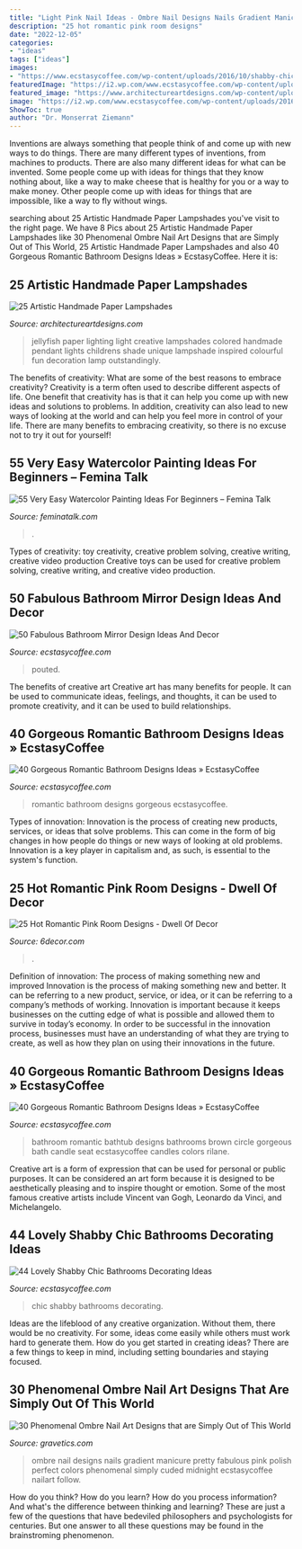 ```yaml
---
title: "Light Pink Nail Ideas - Ombre Nail Designs Nails Gradient Manicure Pretty Fabulous Pink Polish Perfect Colors Phenomenal Simply Cuded Midnight Ecstasycoffee Nailart Follow"
description: "25 hot romantic pink room designs"
date: "2022-12-05"
categories:
- "ideas"
tags: ["ideas"]
images:
- "https://www.ecstasycoffee.com/wp-content/uploads/2016/10/shabby-chic-bathrooms-18.jpg"
featuredImage: "https://i2.wp.com/www.ecstasycoffee.com/wp-content/uploads/2016/12/Bathroom-Mirror-Designs27.jpg?resize=675%2C924&amp;ssl=1"
featured_image: "https://www.architectureartdesigns.com/wp-content/uploads/2014/01/25-Artistic-Handmade-Paper-Lampshades-24-630x840.jpg"
image: "https://i2.wp.com/www.ecstasycoffee.com/wp-content/uploads/2016/10/Beautiful-Circle-Bathtub-with-Brown-Seat.jpg?resize=673%2C900"
ShowToc: true
author: "Dr. Monserrat Ziemann"
---
```



Inventions are always something that people think of and come up with new ways to do things. There are many different types of inventions, from machines to products. There are also many different ideas for what can be invented. Some people come up with ideas for things that they know nothing about, like a way to make cheese that is healthy for you or a way to make money. Other people come up with ideas for things that are impossible, like a way to fly without wings.

	

		
searching about 25 Artistic Handmade Paper Lampshades you've visit to the right page. We have 8 Pics about 25 Artistic Handmade Paper Lampshades like 30 Phenomenal Ombre Nail Art Designs that are Simply Out of This World, 25 Artistic Handmade Paper Lampshades and also 40 Gorgeous Romantic Bathroom Designs Ideas » EcstasyCoffee. Here it is:
		
    
## 25 Artistic Handmade Paper Lampshades

<img loading=lazy src="https://www.architectureartdesigns.com/wp-content/uploads/2014/01/25-Artistic-Handmade-Paper-Lampshades-24-630x840.jpg" onerror="this.onerror=null;this.src='https://tse1.mm.bing.net/th?id=OIP.2qT_7IstmQH7e_DBhUMEFAHaJ4&amp;pid=15.1';" alt="25 Artistic Handmade Paper Lampshades">

_Source: architectureartdesigns.com_

>jellyfish paper lighting light creative lampshades colored handmade pendant lights childrens shade unique lampshade inspired colourful fun decoration lamp outstandingly. 

	

The benefits of creativity: What are some of the best reasons to embrace creativity?
Creativity is a term often used to describe different aspects of life. One benefit that creativity has is that it can help you come up with new ideas and solutions to problems. In addition, creativity can also lead to new ways of looking at the world and can help you feel more in control of your life. There are many benefits to embracing creativity, so there is no excuse not to try it out for yourself!

    
## 55 Very Easy Watercolor Painting Ideas For Beginners – Femina Talk

<img loading=lazy src="https://www.feminatalk.com/wp-content/uploads/2018/08/Very-Easy-Watercolor-Painting-Ideas-for-beginners00012.jpg" onerror="this.onerror=null;this.src='https://tse1.mm.bing.net/th?id=OIP.xVZTKcQQwhbMDw9A0d1K6gHaKe&amp;pid=15.1';" alt="55 Very Easy Watercolor Painting Ideas For Beginners – Femina Talk">

_Source: feminatalk.com_

>. 

	

Types of creativity: toy creativity, creative problem solving, creative writing, creative video production
Creative toys can be used for creative problem solving, creative writing, and creative video production.

    
## 50 Fabulous Bathroom Mirror Design Ideas And Decor

<img loading=lazy src="https://i2.wp.com/www.ecstasycoffee.com/wp-content/uploads/2016/12/Bathroom-Mirror-Designs27.jpg?resize=675%2C924&amp;ssl=1" onerror="this.onerror=null;this.src='https://tse4.mm.bing.net/th?id=OIP.vt8lNK4MCAnS52f1lIRrmgHaKI&amp;pid=15.1';" alt="50 Fabulous Bathroom Mirror Design Ideas And Decor">

_Source: ecstasycoffee.com_

>pouted. 

	

The benefits of creative art
Creative art has many benefits for people. It can be used to communicate ideas, feelings, and thoughts, it can be used to promote creativity, and it can be used to build relationships.

    
## 40 Gorgeous Romantic Bathroom Designs Ideas » EcstasyCoffee

<img loading=lazy src="https://i1.wp.com/www.ecstasycoffee.com/wp-content/uploads/2016/10/romantic-bathroom.jpg?resize=599%2C976" onerror="this.onerror=null;this.src='https://tse1.mm.bing.net/th?id=OIP.kVDXDIg4c0mouuRsXv4wCgHaME&amp;pid=15.1';" alt="40 Gorgeous Romantic Bathroom Designs Ideas » EcstasyCoffee">

_Source: ecstasycoffee.com_

>romantic bathroom designs gorgeous ecstasycoffee. 

	

Types of innovation:
Innovation is the process of creating new products, services, or ideas that solve problems. This can come in the form of big changes in how people do things or new ways of looking at old problems. Innovation is a key player in capitalism and, as such, is essential to the system's function.

    
## 25 Hot Romantic Pink Room Designs - Dwell Of Decor

<img loading=lazy src="https://4.bp.blogspot.com/-i3NAUgWawnw/V9L4OO2DpVI/AAAAAAAArzw/F9O06LShKSkSKUTrqJwkzQWpedRlQdDvgCLcB/s1600/girl-bedroom-ideas-with-pink-walls.jpg" onerror="this.onerror=null;this.src='https://tse3.mm.bing.net/th?id=OIP.pmOrJ2pTqQr2itMdszG45AHaJ3&amp;pid=15.1';" alt="25 Hot Romantic Pink Room Designs - Dwell Of Decor">

_Source: 6decor.com_

>. 

	

Definition of innovation: The process of making something new and improved
Innovation is the process of making something new and better. It can be referring to a new product, service, or idea, or it can be referring to a company’s methods of working. Innovation is important because it keeps businesses on the cutting edge of what is possible and allowed them to survive in today’s economy. In order to be successful in the innovation process, businesses must have an understanding of what they are trying to create, as well as how they plan on using their innovations in the future.

    
## 40 Gorgeous Romantic Bathroom Designs Ideas » EcstasyCoffee

<img loading=lazy src="https://i2.wp.com/www.ecstasycoffee.com/wp-content/uploads/2016/10/Beautiful-Circle-Bathtub-with-Brown-Seat.jpg?resize=673%2C900" onerror="this.onerror=null;this.src='https://tse2.mm.bing.net/th?id=OIP.Pjlrg1Mk-c90_UL5xVT0vwHaJ5&amp;pid=15.1';" alt="40 Gorgeous Romantic Bathroom Designs Ideas » EcstasyCoffee">

_Source: ecstasycoffee.com_

>bathroom romantic bathtub designs bathrooms brown circle gorgeous bath candle seat ecstasycoffee candles colors rilane. 

	

Creative art is a form of expression that can be used for personal or public purposes. It can be considered an art form because it is designed to be aesthetically pleasing and to inspire thought or emotion. Some of the most famous creative artists include Vincent van Gogh, Leonardo da Vinci, and Michelangelo.

    
## 44 Lovely Shabby Chic Bathrooms Decorating Ideas

<img loading=lazy src="https://www.ecstasycoffee.com/wp-content/uploads/2016/10/shabby-chic-bathrooms-18.jpg" onerror="this.onerror=null;this.src='https://tse4.mm.bing.net/th?id=OIP.Hz6L1dZ6rhxsvf-qQeHJ9AHaKh&amp;pid=15.1';" alt="44 Lovely Shabby Chic Bathrooms Decorating Ideas">

_Source: ecstasycoffee.com_

>chic shabby bathrooms decorating. 

	

Ideas are the lifeblood of any creative organization. Without them, there would be no creativity. For some, ideas come easily while others must work hard to generate them. How do you get started in creating ideas? There are a few things to keep in mind, including setting boundaries and staying focused.

    
## 30 Phenomenal Ombre Nail Art Designs That Are Simply Out Of This World

<img loading=lazy src="https://www.gravetics.com/wp-content/uploads/2017/08/Blue-to-White-Ombre-Nail-Design.jpg" onerror="this.onerror=null;this.src='https://tse2.mm.bing.net/th?id=OIP.eOU8r2W-jmtxFtrE_2s2XgHaJ0&amp;pid=15.1';" alt="30 Phenomenal Ombre Nail Art Designs that are Simply Out of This World">

_Source: gravetics.com_

>ombre nail designs nails gradient manicure pretty fabulous pink polish perfect colors phenomenal simply cuded midnight ecstasycoffee nailart follow. 

	

How do you think? How do you learn? How do you process information? And what's the difference between thinking and learning? These are just a few of the questions that have bedeviled philosophers and psychologists for centuries. But one answer to all these questions may be found in the brainstroming phenomenon.

